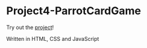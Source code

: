 # Project4-ParrotCardGame

Try out the [project](https://curious-frangipane-54a878.netlify.app)!

Written in HTML, CSS and JavaScript
